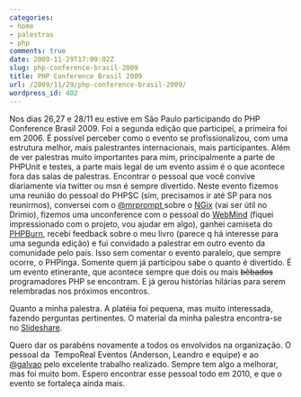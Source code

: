```yaml
---
categories:
- home
- palestras
- php
comments: true
date: 2009-11-29T17:09:02Z
slug: php-conference-brasil-2009
title: PHP Conference Brasil 2009
url: /2009/11/29/php-conference-brasil-2009/
wordpress_id: 402
---
```


Nos dias 26,27 e 28/11 eu estive em São Paulo participando do PHP Conference Brasil 2009. Foi a segunda edição que participei, a primeira foi em 2006. É possível perceber como o evento se profissionalizou, com uma estrutura melhor, mais palestrantes internacionais, mais participantes.
Além de ver palestras muito importantes para mim, principalmente a parte de PHPUnit e testes, a parte mais legal de um evento assim é o que acontece fora das salas de palestras. Encontrar o pessoal que você convive diariamente via twitter ou msn é sempre divertido.
Neste evento fizemos uma reunião do pessoal do PHPSC (sim, precisamos ir até SP para nos reunirmos), conversei com o [@mrprompt ](http://twitter.com/mrprompt)sobre o [NGix](http://nginx.net/) (vai ser útil no Drimio), fizemos uma unconference com o pessoal do [WebMind](http://code.google.com/p/webmind/) (fiquei impressionado com o projeto, vou ajudar em algo), ganhei camiseta do [PHPBurn](http://www.phpburn.com/), recebi feedback sobre o meu livro (parece q há interesse para uma segunda edição) e fui convidado a palestrar em outro evento da comunidade pelo país.
Isso sem comentar o evento paralelo, que sempre ocorre, o PHPinga. Somente quem já participou sabe o quanto é divertido. É um evento etinerante, que acontece sempre que dois ou mais <del>bêbados</del> programadores PHP se encontram. E já gerou histórias hilárias para serem relembradas nos próximos encontros.

Quanto a minha palestra. A platéia foi pequena, mas muito interessada, fazendo perguntas pertinentes. O material da minha palestra encontra-se no [Slideshare](http://www.slideshare.net/eminetto/construindo-uma-rede-social-com-php-case-drimio).

Quero dar os parabéns novamente a todos os envolvidos na organização. O pessoal da  TempoReal Eventos (Anderson, Leandro e equipe) e ao [@galvao](http://twitter.com/galvao) pelo excelente trabalho realizado. Sempre tem algo a melhorar, mas foi muito bom. Espero encontrar esse pessoal todo em 2010, e que o evento se fortaleça ainda mais.
